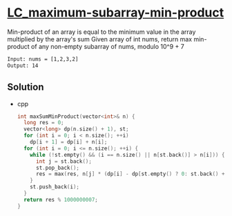 # [LC_maximum-subarray-min-product](https://leetcode.com/problems/maximum-subarray-min-product)

Min-product of an array is equal to the minimum value in the array multiplied by the array's sum
Given array of int nums, return max min-product of any non-empty subarray of nums, modulo 10^9 + 7

```txt
Input: nums = [1,2,3,2]
Output: 14
```

## Solution

* cpp

  ```cpp
  int maxSumMinProduct(vector<int>& n) {
    long res = 0;
    vector<long> dp(n.size() + 1), st;
    for (int i = 0; i < n.size(); ++i)
      dp[i + 1] = dp[i] + n[i];
    for (int i = 0; i <= n.size(); ++i) {
      while (!st.empty() && (i == n.size() || n[st.back()] > n[i])) {
        int j = st.back();
        st.pop_back();
        res = max(res, n[j] * (dp[i] - dp[st.empty() ? 0: st.back() + 1]));
      }
      st.push_back(i);
    }
    return res % 1000000007;
  }
  ```
